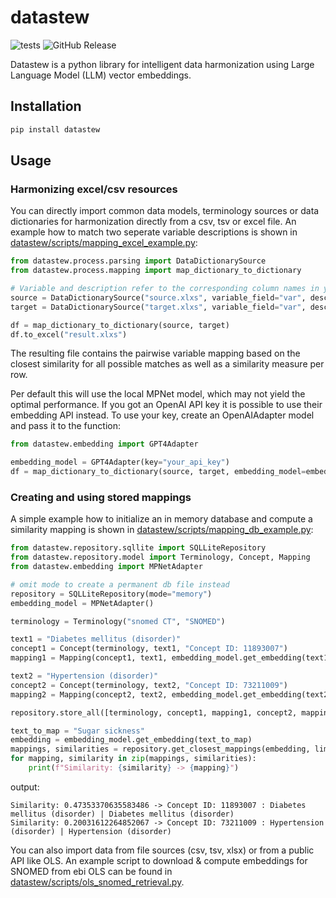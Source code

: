 # datastew

![tests](https://github.com/SCAI-BIO/datastew/actions/workflows/tests.yml/badge.svg) ![GitHub Release](https://img.shields.io/github/v/release/SCAI-BIO/datastew)

Datastew is a python library for intelligent data harmonization using Large Language Model (LLM) vector embeddings.

## Installation

```bash
pip install datastew
```

## Usage

### Harmonizing excel/csv resources

You can directly import common data models, terminology sources or data dictionaries for harmonization directly from a
csv, tsv or excel file. An example how to match two seperate variable descriptions is shown in
[datastew/scripts/mapping_excel_example.py](datastew/scripts/mapping_excel_example.py):

```python
from datastew.process.parsing import DataDictionarySource
from datastew.process.mapping import map_dictionary_to_dictionary

# Variable and description refer to the corresponding column names in your excel sheet
source = DataDictionarySource("source.xlxs", variable_field="var", description_field="desc")
target = DataDictionarySource("target.xlxs", variable_field="var", description_field="desc")

df = map_dictionary_to_dictionary(source, target)
df.to_excel("result.xlxs")
```

The resulting file contains the pairwise variable mapping based on the closest similarity for all possible matches
as well as a similarity measure per row.

Per default this will use the local MPNet model, which may not yield the optimal performance. If you got an OpenAI API
key it is possible to use their embedding API instead. To use your key, create an OpenAIAdapter model and pass it to the
function:

```python
from datastew.embedding import GPT4Adapter

embedding_model = GPT4Adapter(key="your_api_key")
df = map_dictionary_to_dictionary(source, target, embedding_model=embedding_model)
```

### Creating and using stored mappings

A simple example how to initialize an in memory database and compute a similarity mapping is shown in
[datastew/scripts/mapping_db_example.py](datastew/scripts/mapping_db_example.py):

```python
from datastew.repository.sqllite import SQLLiteRepository
from datastew.repository.model import Terminology, Concept, Mapping
from datastew.embedding import MPNetAdapter

# omit mode to create a permanent db file instead
repository = SQLLiteRepository(mode="memory")
embedding_model = MPNetAdapter()

terminology = Terminology("snomed CT", "SNOMED")

text1 = "Diabetes mellitus (disorder)"
concept1 = Concept(terminology, text1, "Concept ID: 11893007")
mapping1 = Mapping(concept1, text1, embedding_model.get_embedding(text1))

text2 = "Hypertension (disorder)"
concept2 = Concept(terminology, text2, "Concept ID: 73211009")
mapping2 = Mapping(concept2, text2, embedding_model.get_embedding(text2))

repository.store_all([terminology, concept1, mapping1, concept2, mapping2])

text_to_map = "Sugar sickness"
embedding = embedding_model.get_embedding(text_to_map)
mappings, similarities = repository.get_closest_mappings(embedding, limit=2)
for mapping, similarity in zip(mappings, similarities):
    print(f"Similarity: {similarity} -> {mapping}")
```

output:

```plaintext
Similarity: 0.47353370635583486 -> Concept ID: 11893007 : Diabetes mellitus (disorder) | Diabetes mellitus (disorder)
Similarity: 0.20031612264852067 -> Concept ID: 73211009 : Hypertension (disorder) | Hypertension (disorder)
```

You can also import data from file sources (csv, tsv, xlsx) or from a public API like OLS. An example script to
download & compute embeddings for SNOMED from ebi OLS can be found in
[datastew/scripts/ols_snomed_retrieval.py](datastew/scripts/ols_snomed_retrieval.py).
